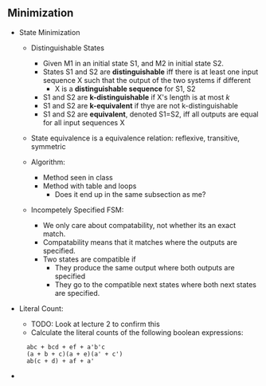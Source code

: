 ## Minimization

- State Minimization
  - Distinguishable States
    - Given M1 in an initial state S1, and M2 in initial state S2.
    - States S1 and S2 are **distinguishable** iff there is at least one input sequence X such that the output of the two systems if different
      - X is a **distinguishable sequence** for S1, S2
    - S1 and S2 are **k-distinguishable** if X's length is at most *k*
    - S1 and S2 are **k-equivalent** if thye are not k-distinguishable
    - S1 and S2 are **equivalent**, denoted S1=S2, iff all outputs are equal for all input sequences X
  - State equivalence is a equivalence relation: reflexive, transitive, symmetric

  - Algorithm:
    - Method seen in class
    - Method with table and loops
      - Does it end up in the same subsection as me?

  - Incompetely Specified FSM:
    - We only care about compatability, not whether its an exact match.
    - Compatability means that it matches where the outputs are specified.
    - Two states are compatible if 
      - They produce the same output where both outputs are specified
      - They go to the compatible next states where both next states are specified.




- Literal Count:
  - TODO: Look at lecture 2 to confirm this
  - Calculate the literal counts of the following boolean expressions:
  ```
    abc + bcd + ef + a'b'c
    (a + b + c)(a + e)(a' + c')
    ab(c + d) + af + a'
    ```
-
